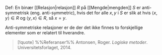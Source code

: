 Def:
En binær [[Relasjon|relasjon]] $R$ på [[Mengde|mengden]] $S$ er anti-symmetrisk (eng. anti-symmetric), hvis det for alle $x,y$ i $S$ er slik at hvis $\langle x,y\rangle\in R$ og $\langle y,x\rangle\in R$, så $x=y$. 

Anti-symmetriske relasjoner er de der det ikke finnes to forskjellige elementer som er relatert til hverandre.

> [!quote] %%Referanser%%
Antonsen, Roger. *Logiske metoder*. Universitetsforlaget, 2014.